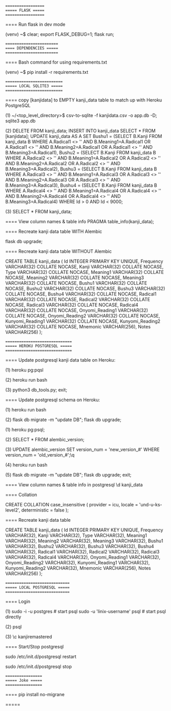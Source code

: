     =================
    ===== FLASK =====
    =================

==== Run flask in dev mode

<!-- in local terminal ensure venv is activated -->
(venv) ~$ clear; export FLASK_DEBUG=1; flask run;



    =======================
    ==== DEPENDENCIES =====
    =======================

==== Bash command for using requirements.txt

<!-- in local terminal ensure venv is activated -->
(venv) ~$ pip install -r requirements.txt



    =========================
    ===== LOCAL SQLITE3 =====
    =========================

==== copy [kanjidata] to EMPTY kanji_data table to match up with Heroku PostgreSQL

(1) <!-- in local terminal -->
~/<top_level_directory>$
csv-to-sqlite -f kanjidata.csv -o app.db -D; sqlite3 app.db 

(2) <!-- in sqlite3, copy & paste these commands to update all table data -->
DELETE FROM kanji_data;
INSERT INTO kanji_data SELECT * FROM [kanjidata];
UPDATE kanji_data AS A
    SET Bushu1 = (SELECT B.Kanji FROM kanji_data B
            WHERE A.Radical1 <> '' AND B.Meaning1=A.Radical1 
            OR A.Radical1 <> '' AND B.Meaning2=A.Radical1 
            OR A.Radical1 <> '' AND B.Meaning3=A.Radical1),
        Bushu2 = (SELECT B.Kanji FROM kanji_data B
            WHERE A.Radical2 <> '' AND B.Meaning1=A.Radical2 
            OR A.Radical2 <> '' AND B.Meaning2=A.Radical2 
            OR A.Radical2 <> '' AND B.Meaning3=A.Radical2),
        Bushu3 = (SELECT B.Kanji FROM kanji_data B
            WHERE A.Radical3 <> '' AND B.Meaning1=A.Radical3 
            OR A.Radical3 <> '' AND B.Meaning2=A.Radical3 
            OR A.Radical3 <> '' AND B.Meaning3=A.Radical3),
        Bushu4 = (SELECT B.Kanji FROM kanji_data B
            WHERE A.Radical4 <> '' AND B.Meaning1=A.Radical4 
            OR A.Radical4 <> '' AND B.Meaning2=A.Radical4 
            OR A.Radical4 <> '' AND B.Meaning3=A.Radical4)
    WHERE Id > 0 AND Id < 9000;

(3) <!-- check -->
SELECT * FROM kanji_data;


==== View column names & table info
PRAGMA table_info(kanji_data);



==== Recreate kanji data table WITH Alembic
<!-- in local terminal -->
flask db upgrade;


==== Recreate kanji data table WITHOUT Alembic
<!-- in sqlite3 -->
CREATE TABLE kanji_data (
    Id INTEGER PRIMARY KEY UNIQUE,
    Frequency VARCHAR(32) COLLATE NOCASE,
    Kanji VARCHAR(32) COLLATE NOCASE,
    Type VARCHAR(32) COLLATE NOCASE,
    Meaning1 VARCHAR(32) COLLATE NOCASE,
    Meaning2 VARCHAR(32) COLLATE NOCASE,
    Meaning3 VARCHAR(32) COLLATE NOCASE,
    Bushu1 VARCHAR(32) COLLATE NOCASE,
    Bushu2 VARCHAR(32) COLLATE NOCASE,
    Bushu3 VARCHAR(32) COLLATE NOCASE,
    Bushu4 VARCHAR(32) COLLATE NOCASE,
    Radical1 VARCHAR(32) COLLATE NOCASE,
    Radical2 VARCHAR(32) COLLATE NOCASE,
    Radical3 VARCHAR(32) COLLATE NOCASE,
    Radical4 VARCHAR(32) COLLATE NOCASE,
    Onyomi_Reading1 VARCHAR(32) COLLATE NOCASE,
    Onyomi_Reading2 VARCHAR(32) COLLATE NOCASE,
    Kunyomi_Reading1 VARCHAR(32) COLLATE NOCASE,
    Kunyomi_Reading2 VARCHAR(32) COLLATE NOCASE,
    Mnemonic VARCHAR(256),
    Notes VARCHAR(256)
);



    =============================
    ===== HEROKU POSTGRESQL =====
    =============================

==== Update postgresql kanji data table on Heroku:

(1) <!-- in local terminal -->
heroku pg:pqsl

(2) <!-- in local terminal -->
heroku run bash

(3) <!-- in Heroku terminal -->
python3 db_tools.py; exit;



==== Update postgresql schema on Heroku:

(1) <!-- in local terminal -->
heroku run bash

(2) <!-- in Heroku terminal -->
flask db migrate -m "update DB"; flask db upgrade;

<!-- if error above, update migration version manually -->

(1) <!-- in local terminal -->
heroku pg:psql;

(2) <!-- in Heroku terminal -->
SELECT * FROM alembic_version; 

(3) <!-- use above result to get revision's 'old_version_#' -->
UPDATE alembic_version SET version_num = 'new_version_#' WHERE version_num = 'old_version_#';\q

(4) <!-- in local terminal -->
heroku run bash

(5) <!-- in Heroku terminal -->
flask db migrate -m "update DB"; flask db upgrade; exit;


==== View column names & table info in postgresql
\d kanji_data


==== Collation
<!-- Equivalent of Sqlite's COLLATE NOCASE -->
CREATE COLLATION case_insensitive (
    provider = icu,
    locale = 'und-u-ks-level2',
    deterministic = false
);


==== Recreate kanji data table
<!-- Postgres doesn't take a 'COLLATE NOCASE' keyword, 
unlike sqlite3! -->

CREATE TABLE kanji_data (
    Id INTEGER PRIMARY KEY UNIQUE,
    Frequency VARCHAR(32),
    Kanji VARCHAR(32),
    Type VARCHAR(32),
    Meaning1 VARCHAR(32),
    Meaning2 VARCHAR(32),
    Meaning3 VARCHAR(32),
    Bushu1 VARCHAR(32),
    Bushu2 VARCHAR(32),
    Bushu3 VARCHAR(32),
    Bushu4 VARCHAR(32),
    Radical1 VARCHAR(32),
    Radical2 VARCHAR(32),
    Radical3 VARCHAR(32),
    Radical4 VARCHAR(32),
    Onyomi_Reading1 VARCHAR(32),
    Onyomi_Reading2 VARCHAR(32),
    Kunyomi_Reading1 VARCHAR(32),
    Kunyomi_Reading2 VARCHAR(32),
    Mnemonic VARCHAR(256),
    Notes VARCHAR(256)
);






    ============================
    ===== LOCAL POSTGRESQL =====
    ============================

==== Login

(1) <!-- in local terminal -->
sudo -i -u postgres     # start psql
sudo -u 'linix-username' psql   # start psql directly

(2) <!-- Inside postgres -->
psql

(3) <!-- connect to kanjiremastered -->
\c kanjiremastered



==== Start/Stop postgresql

sudo /etc/init.d/postgresql restart

sudo /etc/init.d/postgresql stop



    ================
    ===== Joke =====
    ================

==== pip install no-migrane 
<!-- A database migration tool that doesn't blow -->



=====

